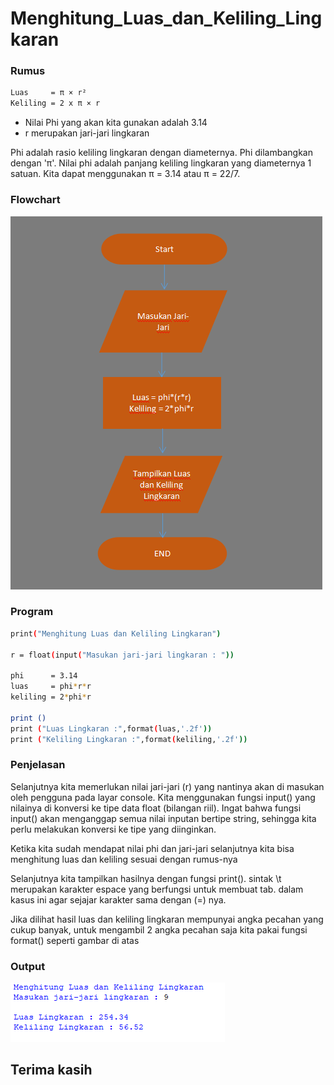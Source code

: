 # Menghitung_Luas_dan_Keliling_Lingkaran

### Rumus
```bash
Luas     = π × r²
Keliling = 2 x π × r
```
- Nilai Phi yang akan kita gunakan adalah 3.14
- r merupakan jari-jari lingkaran

<P>Phi adalah rasio keliling lingkaran dengan diameternya. Phi dilambangkan dengan 'π'. Nilai phi adalah panjang keliling lingkaran yang diameternya 1 satuan. Kita dapat menggunakan π = 3.14 atau π = 22/7.</P>

### Flowchart
![Gambar1](SS/Flowchart.png)

### Program
```bash
print("Menghitung Luas dan Keliling Lingkaran")

r = float(input("Masukan jari-jari lingkaran : "))

phi      = 3.14
luas     = phi*r*r
keliling = 2*phi*r

print ()
print ("Luas Lingkaran :",format(luas,'.2f'))
print ("Keliling Lingkaran :",format(keliling,'.2f'))
```

### Penjelasan
<p>Selanjutnya kita memerlukan nilai jari-jari (r) yang nantinya akan di masukan oleh pengguna pada layar console. Kita menggunakan fungsi input() yang nilainya di konversi ke tipe data float (bilangan riil). Ingat bahwa fungsi input() akan menganggap semua nilai inputan bertipe string, sehingga kita perlu melakukan konversi ke tipe yang diinginkan.

Ketika kita sudah mendapat nilai phi dan jari-jari selanjutnya kita bisa menghitung luas dan keliling sesuai dengan rumus-nya

Selanjutnya kita tampilkan hasilnya dengan fungsi print(). sintak \t merupakan karakter espace yang berfungsi untuk membuat tab. dalam kasus ini agar sejajar karakter sama dengan (=) nya.

Jika dilihat hasil luas dan keliling lingkaran mempunyai angka pecahan yang cukup banyak, untuk mengambil 2 angka pecahan saja kita pakai fungsi format() seperti gambar di atas</p>

### Output
![Gambar2](SS/Output.png)

## Terima kasih
